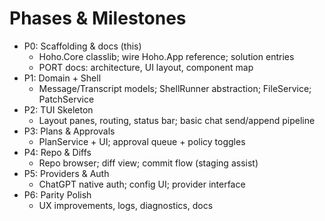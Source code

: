 # Phases & Milestones

- P0: Scaffolding & docs (this)
  - Hoho.Core classlib; wire Hoho.App reference; solution entries
  - PORT docs: architecture, UI layout, component map
- P1: Domain + Shell
  - Message/Transcript models; ShellRunner abstraction; FileService; PatchService
- P2: TUI Skeleton
  - Layout panes, routing, status bar; basic chat send/append pipeline
- P3: Plans & Approvals
  - PlanService + UI; approval queue + policy toggles
- P4: Repo & Diffs
  - Repo browser; diff view; commit flow (staging assist)
- P5: Providers & Auth
  - ChatGPT native auth; config UI; provider interface
- P6: Parity Polish
  - UX improvements, logs, diagnostics, docs

